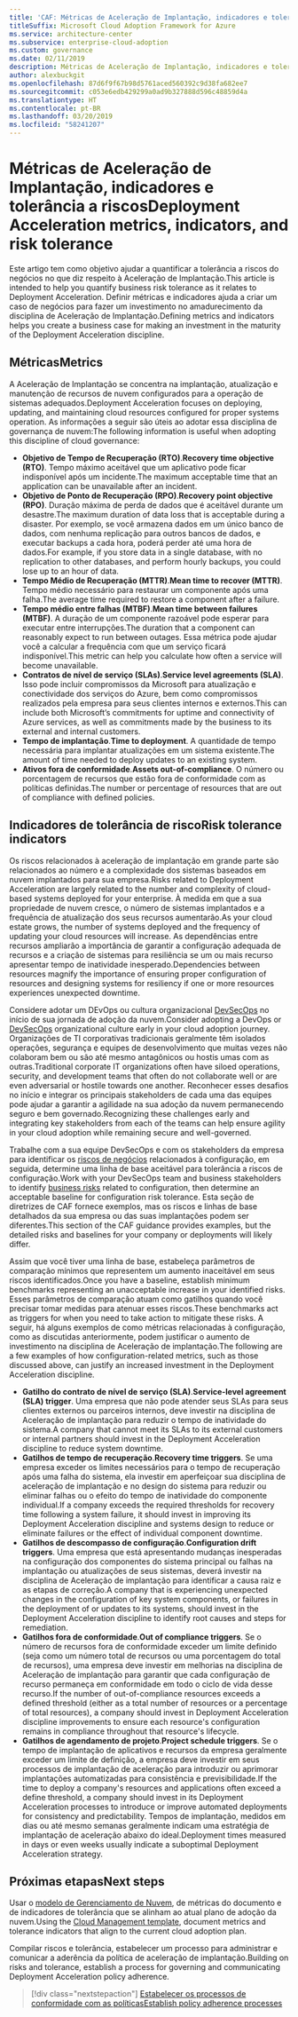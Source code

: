 ```yaml
---
title: 'CAF: Métricas de Aceleração de Implantação, indicadores e tolerância a riscos'
titleSuffix: Microsoft Cloud Adoption Framework for Azure
ms.service: architecture-center
ms.subservice: enterprise-cloud-adoption
ms.custom: governance
ms.date: 02/11/2019
description: Métricas de Aceleração de Implantação, indicadores e tolerância a riscos
author: alexbuckgit
ms.openlocfilehash: 87d6f9f67b98d5761aced560392c9d38fa682ee7
ms.sourcegitcommit: c053e6edb429299a0ad9b327888d596c48859d4a
ms.translationtype: HT
ms.contentlocale: pt-BR
ms.lasthandoff: 03/20/2019
ms.locfileid: "58241207"
---
```

# <a name="deployment-acceleration-metrics-indicators-and-risk-tolerance"></a><span data-ttu-id="799cb-103">Métricas de Aceleração de Implantação, indicadores e tolerância a riscos</span><span class="sxs-lookup"><span data-stu-id="799cb-103">Deployment Acceleration metrics, indicators, and risk tolerance</span></span>

<span data-ttu-id="799cb-104">Este artigo tem como objetivo ajudar a quantificar a tolerância a riscos do negócios no que diz respeito à Aceleração de Implantação.</span><span class="sxs-lookup"><span data-stu-id="799cb-104">This article is intended to help you quantify business risk tolerance as it relates to Deployment Acceleration.</span></span> <span data-ttu-id="799cb-105">Definir métricas e indicadores ajuda a criar um caso de negócios para fazer um investimento no amadurecimento da disciplina de Aceleração de Implantação.</span><span class="sxs-lookup"><span data-stu-id="799cb-105">Defining metrics and indicators helps you create a business case for making an investment in the maturity of the Deployment Acceleration discipline.</span></span>

## <a name="metrics"></a><span data-ttu-id="799cb-106">Métricas</span><span class="sxs-lookup"><span data-stu-id="799cb-106">Metrics</span></span>

<span data-ttu-id="799cb-107">A Aceleração de Implantação se concentra na implantação, atualização e manutenção de recursos de nuvem configurados para a operação de sistemas adequados.</span><span class="sxs-lookup"><span data-stu-id="799cb-107">Deployment Acceleration focuses on deploying, updating, and maintaining cloud resources configured for proper systems operation.</span></span> <span data-ttu-id="799cb-108">As informações a seguir são úteis ao adotar essa disciplina de governança de nuvem:</span><span class="sxs-lookup"><span data-stu-id="799cb-108">The following information is useful when adopting this discipline of cloud governance:</span></span>

- <span data-ttu-id="799cb-109">**Objetivo de Tempo de Recuperação (RTO)**.</span><span class="sxs-lookup"><span data-stu-id="799cb-109">**Recovery time objective (RTO)**.</span></span> <span data-ttu-id="799cb-110">Tempo máximo aceitável que um aplicativo pode ficar indisponível após um incidente.</span><span class="sxs-lookup"><span data-stu-id="799cb-110">The maximum acceptable time that an application can be unavailable after an incident.</span></span>
- <span data-ttu-id="799cb-111">**Objetivo de Ponto de Recuperação (RPO)**.</span><span class="sxs-lookup"><span data-stu-id="799cb-111">**Recovery point objective (RPO)**.</span></span> <span data-ttu-id="799cb-112">Duração máxima de perda de dados que é aceitável durante um desastre.</span><span class="sxs-lookup"><span data-stu-id="799cb-112">The maximum duration of data loss that is acceptable during a disaster.</span></span> <span data-ttu-id="799cb-113">Por exemplo, se você armazena dados em um único banco de dados, com nenhuma replicação para outros bancos de dados, e executar backups a cada hora, poderá perder até uma hora de dados.</span><span class="sxs-lookup"><span data-stu-id="799cb-113">For example, if you store data in a single database, with no replication to other databases, and perform hourly backups, you could lose up to an hour of data.</span></span>
- <span data-ttu-id="799cb-114">**Tempo Médio de Recuperação (MTTR)**.</span><span class="sxs-lookup"><span data-stu-id="799cb-114">**Mean time to recover (MTTR)**.</span></span> <span data-ttu-id="799cb-115">Tempo médio necessário para restaurar um componente após uma falha.</span><span class="sxs-lookup"><span data-stu-id="799cb-115">The average time required to restore a component after a failure.</span></span>
- <span data-ttu-id="799cb-116">**Tempo médio entre falhas (MTBF)**.</span><span class="sxs-lookup"><span data-stu-id="799cb-116">**Mean time between failures (MTBF)**.</span></span> <span data-ttu-id="799cb-117">A duração de um componente razoável pode esperar para executar entre interrupções.</span><span class="sxs-lookup"><span data-stu-id="799cb-117">The duration that a component can reasonably expect to run between outages.</span></span> <span data-ttu-id="799cb-118">Essa métrica pode ajudar você a calcular a frequência com que um serviço ficará indisponível.</span><span class="sxs-lookup"><span data-stu-id="799cb-118">This metric can help you calculate how often a service will become unavailable.</span></span>
- <span data-ttu-id="799cb-119">**Contratos de nível de serviço (SLAs)**.</span><span class="sxs-lookup"><span data-stu-id="799cb-119">**Service level agreements (SLA)**.</span></span> <span data-ttu-id="799cb-120">Isso pode incluir compromissos da Microsoft para atualização e conectividade dos serviços do Azure, bem como compromissos realizados pela empresa para seus clientes internos e externos.</span><span class="sxs-lookup"><span data-stu-id="799cb-120">This can include both Microsoft’s commitments for uptime and connectivity of Azure services, as well as commitments made by the business to its external and internal customers.</span></span>
- <span data-ttu-id="799cb-121">**Tempo de implantação**.</span><span class="sxs-lookup"><span data-stu-id="799cb-121">**Time to deployment**.</span></span> <span data-ttu-id="799cb-122">A quantidade de tempo necessária para implantar atualizações em um sistema existente.</span><span class="sxs-lookup"><span data-stu-id="799cb-122">The amount of time needed to deploy updates to an existing system.</span></span>
- <span data-ttu-id="799cb-123">**Ativos fora de conformidade**.</span><span class="sxs-lookup"><span data-stu-id="799cb-123">**Assets out-of-compliance**.</span></span> <span data-ttu-id="799cb-124">O número ou porcentagem de recursos que estão fora de conformidade com as políticas definidas.</span><span class="sxs-lookup"><span data-stu-id="799cb-124">The number or percentage of resources that are out of compliance with defined policies.</span></span>

## <a name="risk-tolerance-indicators"></a><span data-ttu-id="799cb-125">Indicadores de tolerância de risco</span><span class="sxs-lookup"><span data-stu-id="799cb-125">Risk tolerance indicators</span></span>

<span data-ttu-id="799cb-126">Os riscos relacionados à aceleração de implantação em grande parte são relacionados ao número e a complexidade dos sistemas baseados em nuvem implantados para sua empresa.</span><span class="sxs-lookup"><span data-stu-id="799cb-126">Risks related to Deployment Acceleration are largely related to the number and complexity of cloud-based systems deployed for your enterprise.</span></span> <span data-ttu-id="799cb-127">À medida em que a sua propriedade de nuvem cresce, o número de sistemas implantados e a frequência de atualização dos seus recursos aumentarão.</span><span class="sxs-lookup"><span data-stu-id="799cb-127">As your cloud estate grows, the number of systems deployed and the frequency of updating your cloud resources will increase.</span></span> <span data-ttu-id="799cb-128">As dependências entre recursos ampliarão a importância de garantir a configuração adequada de recursos e a criação de sistemas para resiliência se um ou mais recurso apresentar tempo de inatividade inesperado.</span><span class="sxs-lookup"><span data-stu-id="799cb-128">Dependencies between resources magnify the importance of ensuring proper configuration of resources and designing systems for resiliency if one or more resources experiences unexpected downtime.</span></span>

<!-- "en-us" location is required for the URL below. -->

<span data-ttu-id="799cb-129">Considere adotar um DEvOps ou cultura organizacional [DevSecOps](https://www.microsoft.com/en-us/securityengineering/devsecops) no início de sua jornada de adoção da nuvem.</span><span class="sxs-lookup"><span data-stu-id="799cb-129">Consider adopting a DevOps or [DevSecOps](https://www.microsoft.com/en-us/securityengineering/devsecops) organizational culture early in your cloud adoption journey.</span></span> <span data-ttu-id="799cb-130">Organizações de TI corporativas tradicionais geralmente têm isolados operações, segurança e equipes de desenvolvimento que muitas vezes não colaboram bem ou são até mesmo antagônicos ou hostis umas com as outras.</span><span class="sxs-lookup"><span data-stu-id="799cb-130">Traditional corporate IT organizations often have siloed operations, security, and development teams that often do not collaborate well or are even adversarial or hostile towards one another.</span></span> <span data-ttu-id="799cb-131">Reconhecer esses desafios no início e integrar os principais stakeholders de cada uma das equipes pode ajudar a garantir a agilidade na sua adoção da nuvem permanecendo seguro e bem governado.</span><span class="sxs-lookup"><span data-stu-id="799cb-131">Recognizing these challenges early and integrating key stakeholders from each of the teams can help ensure agility in your cloud adoption while remaining secure and well-governed.</span></span>

<span data-ttu-id="799cb-132">Trabalhe com a sua equipe DevSecOps e com os stakeholders da empresa para identificar os [riscos de negócios](business-risks.md) relacionados à configuração, em seguida, determine uma linha de base aceitável para tolerância a riscos de configuração.</span><span class="sxs-lookup"><span data-stu-id="799cb-132">Work with your DevSecOps team and business stakeholders to identify [business risks](business-risks.md) related to configuration, then determine an acceptable baseline for configuration risk tolerance.</span></span> <span data-ttu-id="799cb-133">Esta seção de diretrizes de CAF fornece exemplos, mas os riscos e linhas de base detalhados da sua empresa ou das suas implantações podem ser diferentes.</span><span class="sxs-lookup"><span data-stu-id="799cb-133">This section of the CAF guidance provides examples, but the detailed risks and baselines for your company or deployments will likely differ.</span></span>

<span data-ttu-id="799cb-134">Assim que você tiver uma linha de base, estabeleça parâmetros de comparação mínimos que representem um aumento inaceitável em seus riscos identificados.</span><span class="sxs-lookup"><span data-stu-id="799cb-134">Once you have a baseline, establish minimum benchmarks representing an unacceptable increase in your identified risks.</span></span> <span data-ttu-id="799cb-135">Esses parâmetros de comparação atuam como gatilhos quando você precisar tomar medidas para atenuar esses riscos.</span><span class="sxs-lookup"><span data-stu-id="799cb-135">These benchmarks act as triggers for when you need to take action to mitigate these risks.</span></span> <span data-ttu-id="799cb-136">A seguir, há alguns exemplos de como métricas relacionadas à configuração, como as discutidas anteriormente, podem justificar o aumento de investimento na disciplina de Aceleração de implantação.</span><span class="sxs-lookup"><span data-stu-id="799cb-136">The following are a few examples of how configuration-related metrics, such as those discussed above, can justify an increased investment in the Deployment Acceleration discipline.</span></span>

- <span data-ttu-id="799cb-137">**Gatilho do contrato de nível de serviço (SLA)**.</span><span class="sxs-lookup"><span data-stu-id="799cb-137">**Service-level agreement (SLA) trigger**.</span></span> <span data-ttu-id="799cb-138">Uma empresa que não pode atender seus SLAs para seus clientes externos ou parceiros internos, deve investir na disciplina de Aceleração de implantação para reduzir o tempo de inatividade do sistema.</span><span class="sxs-lookup"><span data-stu-id="799cb-138">A company that cannot meet its SLAs to its external customers or internal partners should invest in the Deployment Acceleration discipline to reduce system downtime.</span></span>
- <span data-ttu-id="799cb-139">**Gatilhos de tempo de recuperação**.</span><span class="sxs-lookup"><span data-stu-id="799cb-139">**Recovery time triggers**.</span></span> <span data-ttu-id="799cb-140">Se uma empresa exceder os limites necessários para o tempo de recuperação após uma falha do sistema, ela investir em aperfeiçoar sua disciplina de aceleração de implantação e no design do sistema para reduzir ou eliminar falhas ou o efeito do tempo de inatividade do componente individual.</span><span class="sxs-lookup"><span data-stu-id="799cb-140">If a company exceeds the required thresholds for recovery time following a system failure, it should invest in improving its Deployment Acceleration discipline and systems design to reduce or eliminate failures or the effect of individual component downtime.</span></span>
- <span data-ttu-id="799cb-141">**Gatilhos de descompasso de configuração**.</span><span class="sxs-lookup"><span data-stu-id="799cb-141">**Configuration drift triggers**.</span></span> <span data-ttu-id="799cb-142">Uma empresa que está apresentando mudanças inesperadas na configuração dos componentes do sistema principal ou falhas na implantação ou atualizações de seus sistemas, deverá investir na disciplina de Aceleração de implantação para identificar a causa raiz e as etapas de correção.</span><span class="sxs-lookup"><span data-stu-id="799cb-142">A company that is experiencing unexpected changes in the configuration of key system components, or failures in the deployment of or updates to its systems, should invest in the Deployment Acceleration discipline to identify root causes and steps for remediation.</span></span>  
- <span data-ttu-id="799cb-143">**Gatilhos fora de conformidade**.</span><span class="sxs-lookup"><span data-stu-id="799cb-143">**Out of compliance triggers**.</span></span> <span data-ttu-id="799cb-144">Se o número de recursos fora de conformidade exceder um limite definido (seja como um número total de recursos ou uma porcentagem do total de recursos), uma empresa deve investir em melhorias na disciplina de Aceleração de implantação para garantir que cada configuração de recurso permaneça em conformidade em todo o ciclo de vida desse recurso.</span><span class="sxs-lookup"><span data-stu-id="799cb-144">If the number of out-of-compliance resources exceeds a defined threshold (either as a total number of resources or a percentage of total resources), a company should invest in Deployment Acceleration discipline improvements to ensure each resource's configuration remains in compliance throughout that resource's lifecycle.</span></span>
- <span data-ttu-id="799cb-145">**Gatilhos de agendamento de projeto**.</span><span class="sxs-lookup"><span data-stu-id="799cb-145">**Project schedule triggers**.</span></span> <span data-ttu-id="799cb-146">Se o tempo de implantação de aplicativos e recursos da empresa geralmente exceder um limite de definição, a empresa deve investir em seus processos de implantação de aceleração para introduzir ou aprimorar implantações automatizadas para consistência e previsibilidade.</span><span class="sxs-lookup"><span data-stu-id="799cb-146">If the time to deploy a company's resources and applications often exceed a define threshold, a company should invest in its Deployment Acceleration processes to introduce or improve automated deployments for consistency and predictability.</span></span> <span data-ttu-id="799cb-147">Tempos de implantação, medidos em dias ou até mesmo semanas geralmente indicam uma estratégia de implantação de aceleração abaixo do ideal.</span><span class="sxs-lookup"><span data-stu-id="799cb-147">Deployment times measured in days or even weeks usually indicate a suboptimal Deployment Acceleration strategy.</span></span>

## <a name="next-steps"></a><span data-ttu-id="799cb-148">Próximas etapas</span><span class="sxs-lookup"><span data-stu-id="799cb-148">Next steps</span></span>

<span data-ttu-id="799cb-149">Usar o [modelo de Gerenciamento de Nuvem](./template.md), de métricas do documento e de indicadores de tolerância que se alinham ao atual plano de adoção da nuvem.</span><span class="sxs-lookup"><span data-stu-id="799cb-149">Using the [Cloud Management template](./template.md), document metrics and tolerance indicators that align to the current cloud adoption plan.</span></span>

<span data-ttu-id="799cb-150">Compilar riscos e tolerância, estabelecer um processo para administrar e comunicar a aderência da política de aceleração de implantação.</span><span class="sxs-lookup"><span data-stu-id="799cb-150">Building on risks and tolerance, establish a process for governing and communicating Deployment Acceleration policy adherence.</span></span>

> [!div class="nextstepaction"]
> [<span data-ttu-id="799cb-151">Estabelecer os processos de conformidade com as políticas</span><span class="sxs-lookup"><span data-stu-id="799cb-151">Establish policy adherence processes</span></span>](compliance-processes.md)
